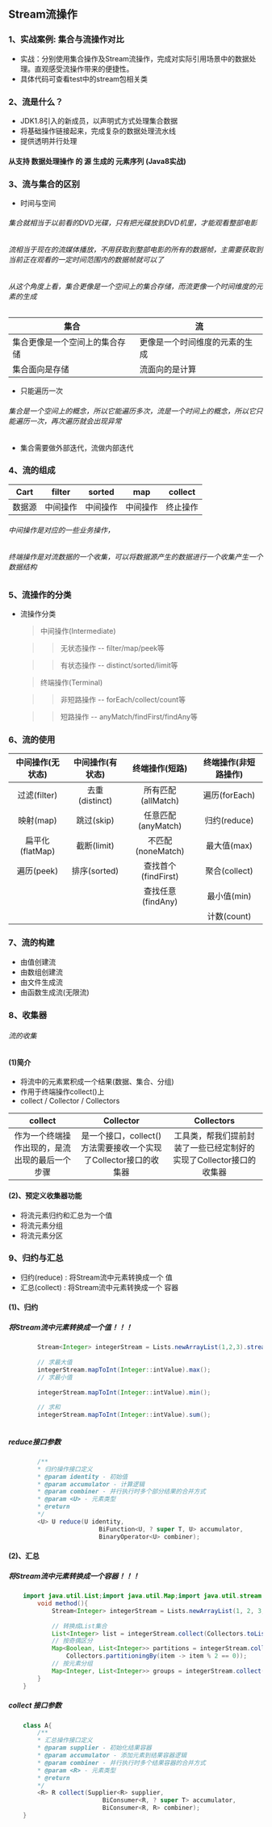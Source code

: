 ## Stream流操作

### 1、实战案例: 集合与流操作对比
* 实战：分别使用集合操作及Stream流操作，完成对实际引用场景中的数据处理。直观感受流操作带来的便捷性。
* 具体代码可查看test中的stream包相关类


### 2、流是什么？
* JDK1.8引入的新成员，以声明式方式处理集合数据
* 将基础操作链接起来，完成复杂的数据处理流水线
* 提供透明并行处理

#### 从支持 数据处理操作 的 源 生成的 元素序列 (Java8实战)

### 3、流与集合的区别
* 时间与空间
###### 集合就相当于以前看的DVD光碟，只有把光碟放到DVD机里，才能观看整部电影
###### 流相当于现在的流媒体播放，不用获取到整部电影的所有的数据帧，主需要获取到当前正在观看的一定时间范围内的数据帧就可以了
###### 从这个角度上看，集合更像是一个空间上的集合存储，而流更像一个时间维度的元素的生成

|集合|流|
|---|---|
|集合更像是一个空间上的集合存储|更像是一个时间维度的元素的生成|
|集合面向是存储|流面向的是计算|

* 只能遍历一次
###### 集合是一个空间上的概念，所以它能遍历多次，流是一个时间上的概念，所以它只能遍历一次，再次遍历就会出现异常

* 集合需要做外部迭代，流做内部迭代

### 4、流的组成
|Cart|filter|sorted|map|collect|
|:---:|:---:|:---:|:---:|:---:|
|数据源|中间操作|中间操作|中间操作|终止操作|
###### 中间操作是对应的一些业务操作，
###### 终端操作是对流数据的一个收集，可以将数据源产生的数据进行一个收集产生一个数据结构


### 5、流操作的分类
* 流操作分类
    > 中间操作(Intermediate)
    
    > > 无状态操作       -- filter/map/peek等
    
    > > 有状态操作     -- distinct/sorted/limit等
    
    > 终端操作(Terminal)
    
    > > 非短路操作       -- forEach/collect/count等
    
    > > 短路操作         -- anyMatch/findFirst/findAny等
    
### 6、流的使用
|中间操作(无状态)|中间操作(有状态)|终端操作(短路)|终端操作(非短路操作)|
|:---:|:---:|:---:|:---:|
|过滤(filter)|去重(distinct)|所有匹配(allMatch)|遍历(forEach)|
|映射(map)|跳过(skip)|任意匹配(anyMatch)|归约(reduce)|
|扁平化(flatMap)|截断(limit)|不匹配(noneMatch)|最大值(max)|
|遍历(peek)|排序(sorted)|查找首个(findFirst)|聚合(collect)|
| | |查找任意(findAny)|最小值(min)|
| | | |计数(count)|    


### 7、流的构建
* 由值创建流
* 由数组创建流
* 由文件生成流
* 由函数生成流(无限流)


### 8、收集器
###### 流的收集
#### (1)简介
* 将流中的元素累积成一个结果(数据、集合、分组)
* 作用于终端操作collect()上
* collect / Collector / Collectors

|collect|Collector|Collectors|
|:---:|:---:|:---:|
|作为一个终端操作出现的，是流出现的最后一个步骤|是一个接口，collect()方法需要接收一个实现了Collector接口的收集器|工具类，帮我们提前封装了一些已经定制好的实现了Collector接口的收集器|

#### (2)、预定义收集器功能
* 将流元素归约和汇总为一个值
* 将流元素分组
* 将流元素分区


### 9、归约与汇总
* 归约(reduce) : 将Stream流中元素转换成一个     值
* 汇总(collect) : 将Stream流中元素转换成一个    容器

#### (1)、归约
##### 将Stream流中元素转换成一个值！！！
```java
        Stream<Integer> integerStream = Lists.newArrayList(1,2,3).stream();
        
        // 求最大值
        integerStream.mapToInt(Integer::intValue).max();
        // 求最小值
        
        integerStream.mapToInt(Integer::intValue).min();
        
        // 求和
        integerStream.mapToInt(Integer::intValue).sum();
        
```

##### reduce接口参数
```java
        /**
        * 归约操作接口定义
        * @param identity - 初始值
        * @param accumulator - 计算逻辑
        * @param combiner - 并行执行时多个部分结果的合并方式
        * @param <U> - 元素类型
        * @return 
        */
        <U> U reduce(U identity,
                         BiFunction<U, ? super T, U> accumulator,
                         BinaryOperator<U> combiner);
```

#### (2)、汇总
##### 将Stream流中元素转换成一个容器！！！
```java
    import java.util.List;import java.util.Map;import java.util.stream.Collectors;import java.util.stream.Stream;class A {
        void method(){
            Stream<Integer> integerStream = Lists.newArrayList(1, 2, 3, 4).stream();
            
            // 转换成List集合
            List<Integer> list = integerStream.collect(Collectors.toList());
            // 按奇偶区分
            Map<Boolean, List<Integer>> partitions = integerStream.collect(
                Collectors.partitioningBy(item -> item % 2 == 0));
            // 按元素分组
            Map<Integer, List<Integer>> groups = integerStream.collect(Collectors.groupingBy(item -> item));
        }
    }   
```
##### collect 接口参数

```java
    class A{
        /**
        * 汇总操作接口定义
        * @param supplier - 初始化结果容器
        * @param accumulator - 添加元素到结果容器逻辑
        * @param combiner - 并行执行时多个结果容器的合并方式
        * @param <R> - 元素类型
        * @return 
        */
        <R> R collect(Supplier<R> supplier,
                          BiConsumer<R, ? super T> accumulator,
                          BiConsumer<R, R> combiner);
    }   
```